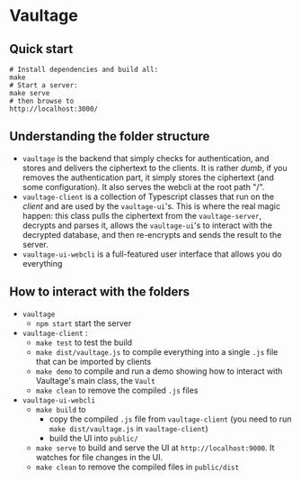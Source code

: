 # Vaultage

## Quick start

    # Install dependencies and build all:
    make
    # Start a server:
    make serve
    # then browse to
    http://localhost:3000/


## Understanding the folder structure

- `vaultage` is the backend that simply checks for authentication, and stores and delivers the ciphertext to the clients. It is rather *dumb*, if you removes the authentication part, it simply stores the ciphertext (and some configuration). It also serves the webcli at the root path "/".
- `vaultage-client` is a collection of Typescript classes that run on the *client* and are used by the `vaultage-ui`'s. This is where the real magic happen: this class pulls the ciphertext from the `vaultage-server`, decrypts and parses it, allows the `vaultage-ui`'s to interact with the decrypted database, and then re-encrypts and sends the result to the server.
- `vaultage-ui-webcli` is a full-featured user interface that allows you do everything

## How to interact with the folders

- `vaultage`
    - `npm start` start the server
- `vaultage-client` : 
    - `make test` to test the build
    - `make dist/vaultage.js` to compile everything into a single `.js` file that can be imported by clients
    - `make demo` to compile and run a demo showing how to interact with Vaultage's main class, the `Vault`
    - `make clean` to remove the compiled `.js` files
- `vaultage-ui-webcli`
    - `make build` to
        - copy the compiled `.js` file from `vaultage-client` (you need to run `make dist/vaultage.js` in `vaultage-client`)
        - build the UI into `public/`
    - `make serve` to build and serve the UI at `http://localhost:9000`. It watches for file changes in the UI.
    - `make clean` to remove the compiled files in `public/dist`